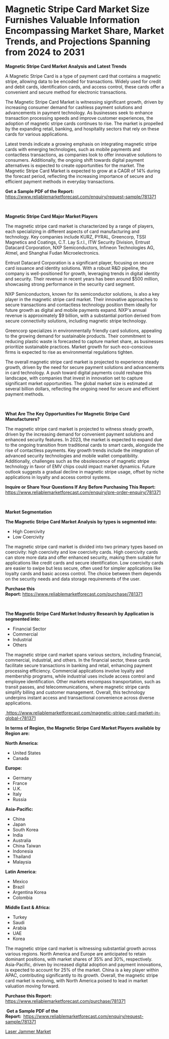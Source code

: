 <p><h1>Magnetic Stripe Card Market Size Furnishes Valuable Information Encompassing Market Share, Market Trends, and Projections Spanning from 2024 to 2031</h1></p><p><strong>Magnetic Stripe Card Market Analysis and Latest Trends</strong></p>
<p><p>A Magnetic Stripe Card is a type of payment card that contains a magnetic stripe, allowing data to be encoded for transactions. Widely used for credit and debit cards, identification cards, and access control, these cards offer a convenient and secure method for electronic transactions.</p><p>The Magnetic Stripe Card Market is witnessing significant growth, driven by increasing consumer demand for cashless payment solutions and advancements in payment technology. As businesses seek to enhance transaction processing speeds and improve customer experiences, the adoption of magnetic stripe cards continues to rise. The market is propelled by the expanding retail, banking, and hospitality sectors that rely on these cards for various applications.</p><p>Latest trends indicate a growing emphasis on integrating magnetic stripe cards with emerging technologies, such as mobile payments and contactless transactions, as companies look to offer innovative solutions to consumers. Additionally, the ongoing shift towards digital payment alternatives is expected to create opportunities for the market. The Magnetic Stripe Card Market is expected to grow at a CAGR of 14% during the forecast period, reflecting the increasing importance of secure and efficient payment methods in everyday transactions.</p></p>
<p><strong>Get a Sample PDF of the Report:&nbsp;</strong> <a href="https://www.reliablemarketforecast.com/enquiry/request-sample/781371?utm_campaign=1097&utm_medium=2&utm_source=Github&utm_content=ia&utm_term=30122024&utm_id=magnetic-stripe-card">https://www.reliablemarketforecast.com/enquiry/request-sample/781371</a></p>
<p>&nbsp;</p>
<p><strong>Magnetic Stripe Card Major Market Players</strong></p>
<p><p>The magnetic stripe card market is characterized by a range of players, each specializing in different aspects of card manufacturing and technology. Key companies include KURZ, PYRAL, Greencorp, TSSI Magnetics and Coatings, C.T. Lay S.r.l., ITW Security Division, Entrust Datacard Corporation, NXP Semiconductors, Infineon Technologies AG, Atmel, and Shanghai Fudan Microelectronics.</p><p>Entrust Datacard Corporation is a significant player, focusing on secure card issuance and identity solutions. With a robust R&D pipeline, the company is well-positioned for growth, leveraging trends in digital identity and security. Their revenue in recent years has been around $500 million, showcasing strong performance in the security card segment.</p><p>NXP Semiconductors, known for its semiconductor solutions, is also a key player in the magnetic stripe card market. Their innovative approaches to secure transactions and contactless technology position them ideally for future growth as digital and mobile payments expand. NXP's annual revenue is approximately $9 billion, with a substantial portion derived from secure connectivity solutions, including magnetic stripe technology.</p><p>Greencorp specializes in environmentally friendly card solutions, appealing to the growing demand for sustainable products. Their commitment to reducing plastic waste is forecasted to capture market share, as businesses prioritize sustainable practices. Market growth for such eco-conscious firms is expected to rise as environmental regulations tighten.</p><p>The overall magnetic stripe card market is projected to experience steady growth, driven by the need for secure payment solutions and advancements in card technology. A push toward digital payments could reshape this landscape, with companies that invest in innovation set to capture significant market opportunities. The global market size is estimated at several billion dollars, reflecting the ongoing need for secure and efficient payment methods.</p></p>
<p>&nbsp;</p>
<p><strong>What Are The Key Opportunities For Magnetic Stripe Card Manufacturers?</strong></p>
<p><p>The magnetic stripe card market is projected to witness steady growth, driven by the increasing demand for convenient payment solutions and enhanced security features. In 2023, the market is expected to expand due to the ongoing transition from traditional cards to smart cards, alongside the rise of contactless payments. Key growth trends include the integration of advanced security technologies and mobile wallet compatibility. Additionally, challenges such as the obsolescence of magnetic stripe technology in favor of EMV chips could impact market dynamics. Future outlook suggests a gradual decline in magnetic stripe usage, offset by niche applications in loyalty and access control systems.</p></p>
<p><strong>Inquire or Share Your Questions If Any Before Purchasing This Report:</strong> <a href="https://www.reliablemarketforecast.com/enquiry/pre-order-enquiry/781371?utm_campaign=1097&utm_medium=2&utm_source=Github&utm_content=ia&utm_term=30122024&utm_id=magnetic-stripe-card">https://www.reliablemarketforecast.com/enquiry/pre-order-enquiry/781371</a></p>
<p>&nbsp;</p>
<p><strong>Market Segmentation</strong></p>
<p><strong>The Magnetic Stripe Card Market Analysis by types is segmented into:</strong></p>
<p><ul><li>High Coercivity</li><li>Low Coercivity</li></ul></p>
<p><p>The magnetic stripe card market is divided into two primary types based on coercivity: high coercivity and low coercivity cards. High coercivity cards can store more data and offer enhanced security, making them suitable for applications like credit cards and secure identification. Low coercivity cards are easier to swipe but less secure, often used for simpler applications like loyalty cards and basic access control. The choice between them depends on the security needs and data storage requirements of the user.</p></p>
<p><strong>Purchase this Report:&nbsp;</strong><a href="https://www.reliablemarketforecast.com/purchase/781371?utm_campaign=1097&utm_medium=2&utm_source=Github&utm_content=ia&utm_term=30122024&utm_id=magnetic-stripe-card">https://www.reliablemarketforecast.com/purchase/781371</a></p>
<p>&nbsp;</p>
<p><strong>The Magnetic Stripe Card Market Industry Research by Application is segmented into:</strong></p>
<p><ul><li>Financial Sector</li><li>Commercial</li><li>Industrial</li><li>Others</li></ul></p>
<p><p>The magnetic stripe card market spans various sectors, including financial, commercial, industrial, and others. In the financial sector, these cards facilitate secure transactions in banking and retail, enhancing payment processing efficiency. Commercial applications involve loyalty and membership programs, while industrial uses include access control and employee identification. Other markets encompass transportation, such as transit passes, and telecommunications, where magnetic stripe cards simplify billing and customer management. Overall, this technology underpins instant access and transactional convenience across diverse applications.</p></p>
<p><a href="https://www.reliablemarketforecast.com/magnetic-stripe-card-market-in-global-r781371?utm_campaign=1097&utm_medium=2&utm_source=Github&utm_content=ia&utm_term=30122024&utm_id=magnetic-stripe-card">&nbsp;https://www.reliablemarketforecast.com/magnetic-stripe-card-market-in-global-r781371</a></p>
<p><strong>In terms of Region, the Magnetic Stripe Card Market Players available by Region are:</strong></p>
<p>
    <p> <strong> North America: </strong>
        <ul>
            <li>United States</li>
            <li>Canada</li>
        </ul>
        </p> 
    <p> <strong> Europe: </strong>
        <ul>
            <li>Germany</li>
            <li>France</li>
            <li>U.K.</li>
            <li>Italy</li>
            <li>Russia</li>
        </ul>
        </p> 
    <p> <strong> Asia-Pacific: </strong>
        <ul>
            <li>China</li>
            <li>Japan</li>
            <li>South Korea</li>
            <li>India</li>
            <li>Australia</li>
            <li>China Taiwan</li>
            <li>Indonesia</li>
            <li>Thailand</li>
            <li>Malaysia</li>
        </ul>
        </p> 
    <p> <strong> Latin America: </strong>
        <ul>
            <li>Mexico</li>
            <li>Brazil</li>
            <li>Argentina Korea</li>
            <li>Colombia</li>
        </ul>
        </p> 
    <p> <strong> Middle East & Africa: </strong>
        <ul>
            <li>Turkey</li>
            <li>Saudi</li>
            <li>Arabia</li>
            <li>UAE</li>
            <li>Korea</li>
        </ul>
    </p>
    </p>
<p><p>The magnetic stripe card market is witnessing substantial growth across various regions. North America and Europe are anticipated to retain dominant positions, with market shares of 35% and 30%, respectively. Asia-Pacific, driven by increased digital adoption and payment innovations, is expected to account for 25% of the market. China is a key player within APAC, contributing significantly to its growth. Overall, the magnetic stripe card market is evolving, with North America poised to lead in market valuation moving forward.</p></p>
<p><strong>Purchase this Report: </strong><a href="https://www.reliablemarketforecast.com/purchase/781371?utm_campaign=1097&utm_medium=2&utm_source=Github&utm_content=ia&utm_term=30122024&utm_id=magnetic-stripe-card">https://www.reliablemarketforecast.com/purchase/781371</a></p>
<p>&nbsp;<strong>Get a Sample PDF of the Report:&nbsp;&nbsp;</strong><a href="https://www.reliablemarketforecast.com/enquiry/request-sample/781371?utm_campaign=1097&utm_medium=2&utm_source=Github&utm_content=ia&utm_term=30122024&utm_id=magnetic-stripe-card">https://www.reliablemarketforecast.com/enquiry/request-sample/781371</a></p>
<p><strong></strong></p>
<p><p><a href="https://github.com/castoriffic/Market-Research-Report-List-5/blob/main/laser-jammer-market.md?utm_campaign=1097&utm_medium=2&utm_source=Github&utm_content=ia&utm_term=30122024&utm_id=magnetic-stripe-card">Laser Jammer Market</a></p></p>